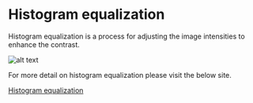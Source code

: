 # Histogram equalization

Histogram equalization is a process for adjusting the image intensities to enhance the contrast.

![alt text](https://en.wikipedia.org/wiki/File:Histogrammeinebnung.png) <br>

For more detail on histogram equalization please visit the below site.

[Histogram equalization](https://www.math.uci.edu/icamp/courses/math77c/demos/hist_eq.pdf)

